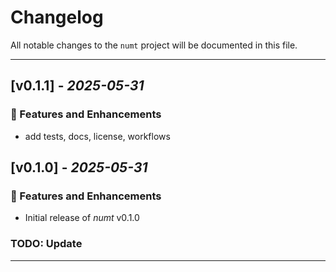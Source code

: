 <!--

## [v0.0.0] - *2023-01-01*
### 🐛 Bug Fixes
### 🛠 Changes
### 🚀 Features
### 🗑 Removed
### 🔐 Security
### 🧹 Chore
### ⚙️ Deprecated

-->

# Changelog

All notable changes to the `numt` project will be documented in this file.

---

## [v0.1.1] - *2025-05-31*

### 🚀 Features and Enhancements
- add tests, docs, license, workflows

## [v0.1.0] - *2025-05-31*

### 🚀 Features and Enhancements
- Initial release of *numt* v0.1.0

### TODO: Update

---
